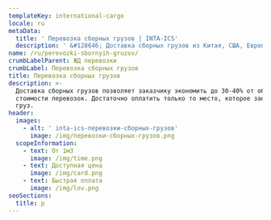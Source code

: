 ```yaml
---
templateKey: international-cargo
locale: ru
metaData:
  title: ' Перевозка сборных грузов | INTA-ICS'
  description: ' &#128646; Доставка сборных грузов из Китая, США, Европы в Украину &#128073; Широкий спектр услуг по консолидации и хранению грузов &#9989; Свои склады по всему миру &#9989; Полный комплекс сопроводительных услуг, таможенное оформление &#9989; Поддержка 24/7  &#9742; 068 5555 999'
name: /ru/perevozki-sbornyih-gruzov/
crumbLabelParent: ЖД перевозки
crumbLabel: Перевозка сборных грузов
title: Перевозка сборных грузов
description: >-
  Доставка сборных грузов позволяет заказчику экономить до 30-40% от общей
  стоимости перевозок. Достаточно оплатить только то место, которое занимает ваш
  груз.
header:
  images:
    - alt: ' inta-ics-перевозки-сборных-грузов'
      image: /img/перевозки-сборных-грузов.png
  scopeInformation:
    - text: От 1м3
      image: /img/time.png
    - text: Доступная цена
      image: /img/card.png
    - text: Быстрая оплата
      image: /img/lov.png
seoSections:
  title: р
---
```

